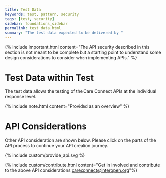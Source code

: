 ```yaml
---
title: Test Data
keywords: test, pattern, security
tags: [test, security]
sidebar: foundations_sidebar
permalink: test_data.html
summary: "The test data expected to be delivered by "
---
```


{% include important.html content="The API security described in this section is not meant to be complete but a starting point to understand some design considerations to consider when implementing APIs." %}

# Test Data within Test #

The test data allows the testing of the Care Connect APIs at the individual response level.

{% include note.html content="Provided as an overview" %}


# API Considerations #

Other API consideration are shown below. Please click on the parts of the API process to continue your API creation journey.

{% include custom/provide_api.svg %}

{% include custom/contribute.html content="Get in involved and contribute to the above API considerations careconnect@interopen.org"%}
